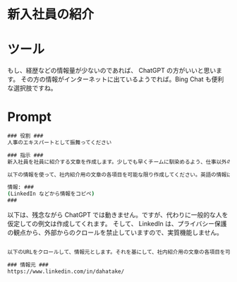 # 新入社員の紹介

# ツール
もし、経歴などの情報量が少ないのであれば、 ChatGPT の方がいいと思います。
その方の情報がインターネットに出ているようでれば。Bing Chat も便利な選択肢ですね。

# Prompt

```cmd
### 役割 ###
人事のエキスパートとして振舞ってください

### 指示 ###
新入社員を社員に紹介する文章を作成します。少しでも早くチームに馴染めるよう、仕事以外の情報も入れたいです。どんな項目が考えられますか?

```

```cmd
以下の情報を使って、社内紹介用の文章の各項目を可能な限り作成してください。英語の情報は日本語に翻訳してください。誰もが親しみやすい形式で作成してください。

情報: ###
(LinkedIn などから情報をコピペ)
###
```

以下は、残念ながら ChatGPT では動きません。ですが、代わりに一般的な人を仮定しての例文は作成してくれます。
そして、 LinkedIn は、プライバシー保護の観点から、外部からのクロールを禁止していますので、実質機能しません。
```cmd

以下のURLをクロールして、情報元とします。それを基にして、社内紹介用の文章の各項目を可能な限り作成してください。

### 情報元 ###
https://www.linkedin.com/in/dahatake/
```
